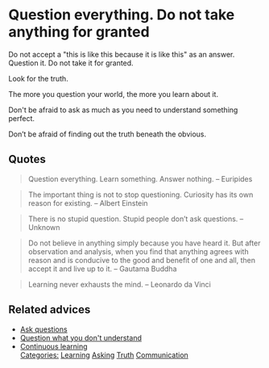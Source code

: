 # Question everything. Do not take anything for granted

Do not accept a "this is like this because it is like this" as an answer. Question it. Do not take it for granted.

Look for the truth.

The more you question your world, the more you learn about it.

Don't be afraid to ask as much as you need to understand something perfect.

Don’t be afraid of finding out the truth beneath the obvious.

## Quotes

> Question everything. Learn something. Answer nothing. – Euripides

> The important thing is not to stop questioning. Curiosity has its own reason for existing. – Albert Einstein

> There is no stupid question. Stupid people don’t ask questions. – Unknown

> Do not believe in anything simply because you have heard it. But after observation and analysis, when you find that anything agrees with reason and is conducive to the good and benefit of one and all, then accept it and live up to it. – Gautama Buddha

> Learning never exhausts the mind. – Leonardo da Vinci

## Related advices

- [Ask questions](../Ask%20questions/index.md)
- [Question what you don't understand](../Question%20what%20you%20don't%20understand/index.md)
- [Continuous learning](../Continuous%20learning/index.md)<br/>[Categories:](../Categories/index.md) [Learning](../Categories/Learning.md) [Asking](../Categories/Asking.md) [Truth](../Categories/Truth.md) [Communication](../Categories/Communication.md)